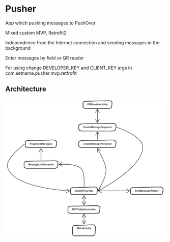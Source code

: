 # Pusher
App which pushing messages to PushOver

Mixed custom MVP, Retrofit2

Independence from the Internet connection and sending messages in the background

Enter messages by field or QR reader

For using change DEVELOPER_KEY and CLIENT_KEY args in com.setname.pusher.mvp.retfrofit

Architecture
-----------

![Image](https://github.com/setnameinc/Pusher/blob/b6b7305b20f1f0aade90b5a2483d98158720b32e/scheme.jpg)
